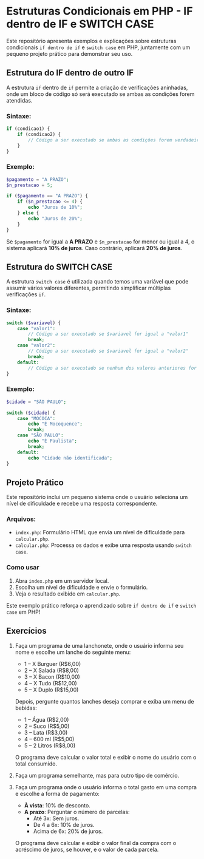 # Estruturas Condicionais em PHP - IF dentro de IF e SWITCH CASE

Este repositório apresenta exemplos e explicações sobre estruturas condicionais `if dentro de if` e `switch case` em PHP, juntamente com um pequeno projeto prático para demonstrar seu uso.

## Estrutura do IF dentro de outro IF
A estrutura `if` dentro de `if` permite a criação de verificações aninhadas, onde um bloco de código só será executado se ambas as condições forem atendidas.

### Sintaxe:
```php
if (condicao1) {
    if (condicao2) {
        // Código a ser executado se ambas as condições forem verdadeiras
    }
}
```

### Exemplo:
```php
$pagamento = "A PRAZO";
$n_prestacao = 5;

if ($pagamento == "A PRAZO") {
    if ($n_prestacao <= 4) {
        echo "Juros de 10%";
    } else {
        echo "Juros de 20%";
    }
}
```

Se `$pagamento` for igual a **A PRAZO** e `$n_prestacao` for menor ou igual a 4, o sistema aplicará **10% de juros**. Caso contrário, aplicará **20% de juros**.

## Estrutura do SWITCH CASE
A estrutura `switch case` é utilizada quando temos uma variável que pode assumir vários valores diferentes, permitindo simplificar múltiplas verificações `if`.

### Sintaxe:
```php
switch ($variavel) {
    case "valor1":
        // Código a ser executado se $variavel for igual a "valor1"
        break;
    case "valor2":
        // Código a ser executado se $variavel for igual a "valor2"
        break;
    default:
        // Código a ser executado se nenhum dos valores anteriores for correspondente
}
```

### Exemplo:
```php
$cidade = "SÃO PAULO";

switch ($cidade) {
    case "MOCOCA":
        echo "É Mocoquence";
        break;
    case "SÃO PAULO":
        echo "É Paulista";
        break;
    default:
        echo "Cidade não identificada";
}
```

## Projeto Prático
Este repositório inclui um pequeno sistema onde o usuário seleciona um nível de dificuldade e recebe uma resposta correspondente.

### Arquivos:
- `index.php`: Formulário HTML que envia um nível de dificuldade para `calcular.php`.
- `calcular.php`: Processa os dados e exibe uma resposta usando `switch case`.

### Como usar
1. Abra `index.php` em um servidor local.
2. Escolha um nível de dificuldade e envie o formulário.
3. Veja o resultado exibido em `calcular.php`.

Este exemplo prático reforça o aprendizado sobre `if dentro de if` e `switch case` em PHP!

## Exercícios
1. Faça um programa de uma lanchonete, onde o usuário informa seu nome e escolhe um lanche do seguinte menu:
   - 1 – X Burguer (R$6,00)
   - 2 – X Salada (R$8,00)
   - 3 – X Bacon (R$10,00)
   - 4 – X Tudo (R$12,00)
   - 5 – X Duplo (R$15,00)
   
   Depois, pergunte quantos lanches deseja comprar e exiba um menu de bebidas:
   - 1 – Água (R$2,00)
   - 2 – Suco (R$5,00)
   - 3 – Lata (R$3,00)
   - 4 – 600 ml (R$5,00)
   - 5 – 2 Litros (R$8,00)
   
   O programa deve calcular o valor total e exibir o nome do usuário com o total consumido.

2. Faça um programa semelhante, mas para outro tipo de comércio.

3. Faça um programa onde o usuário informa o total gasto em uma compra e escolhe a forma de pagamento:
   - **À vista**: 10% de desconto.
   - **A prazo**: Perguntar o número de parcelas:
     - Até 3x: Sem juros.
     - De 4 a 6x: 10% de juros.
     - Acima de 6x: 20% de juros.
   
   O programa deve calcular e exibir o valor final da compra com o acréscimo de juros, se houver, e o valor de cada parcela.